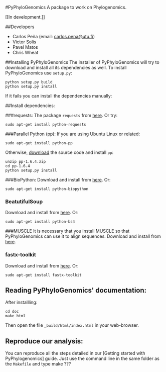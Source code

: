 #PyPhyloGenomics
A package to work on Phylogenomics.

[[In development.]]

##Developers
* Carlos Peña (email: carlos.pena@utu.fi)
* Victor Solis
* Pavel Matos
* Chris Wheat


##Installing PyPhyloGenomics
The installer of PyPhyloGenomics will try to download and install all its dependencies as well. 
To install PyPhyloGenomics use `setup.py`:

    python setup.py build  
    python setup.py install

If it fails you can install the dependencies manually:

##Install dependencies:

###requests:
The package ``requests`` from [here](http://docs.python-requests.org/en/latest/user/install/). Or try:

    sudo apt-get install python-requests

###Parallel Python (pp):
If you are using Ubuntu Linux or related:

    sudo apt-get install python-pp

Otherwise, [download](http://www.parallelpython.com/content/view/15/30/) the source code and install `pp`:

    unzip pp-1.6.4.zip
    cd pp-1.6.4
    python setup.py install

###BioPython:
Download and install from [here](http://biopython.org/wiki/Download). Or:

    sudo apt-get install python-biopython

### BeatutifulSoup
Download and install from [here](http://www.crummy.com/software/BeautifulSoup/). Or:

    sudo apt-get install python-bs4

###MUSCLE
It is necessary that you install MUSCLE so that PyPhyloGenomics can use it to align sequences. 
Download and install from [here](http://www.drive5.com/muscle/downloads.htm).


### fastx-toolkit
Download and install from [here](http://hannonlab.cshl.edu/fastx_toolkit/). Or:

    sudo apt-get install fastx-toolkit

## Reading PyPhyloGenomics' documentation:
After installling:

    cd doc  
    make html

Then open the file `_build/html/index.html` in your web-browser.

## Reproduce our analysis:
You can reproduce all the steps detailed in our [Getting started with PyPhylogenomics] guide. 
Just use the command line in the same folder as the ``Makefile`` and type make ???
